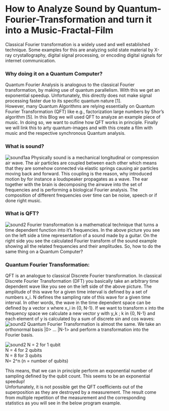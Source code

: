 # How to Analyze Sound by Quantum-Fourier-Transformation and turn it into a Music-Fractal-Film
Classical Fourier transformation is a widely used and well established technique. Some examples for this are analyzing solid state material by X-ray crystallography, digital signal processing, or encoding digital signals for internet communication.

### Why doing it on a Quantum Computer?

Quantum Fourier Analysis is analogous to the classical Fourier transformation, by making use of quantum parallelism. With this we get an exponential speedup. Unfortunately, this directly does not make signal processing faster due to its specific quantum nature [1].  
However, many Quantum Algorithms are relying essentially on Quantum Fourier Transformation (QFT) like e.g., factorization large numbers by Shor’s algorithm [5].
In this Blog we will used QFT to analyze an example piece of music. In doing so, 
we want to outline how QFT works in principle. Finally we will link this to arty quantum-images and with this create a film with music and the respective synchronous Quantum analysis.

### What is sound?
<img src="https://github.com/TMuehge/Quantum-Fourier-Transformation/blob/main/artwork/sound1aa.png?raw=true" alt="sound1aa" title="sound1aa">
Physically sound is a mechanical longitudinal or compression air wave. The air particles are coupled between each other which means that they are somehow connected via elastic springs causing air particles moving back and forward. This coupling is the reason, why introduced motion by for instance a loudspeaker propagates as a wave. The ear together with the brain is decomposing the airwave into the set of frequencies and is performing a biological Fourier analysis. The composition of different frequencies over time can be noise, speech or if done right music.

### What is QFT?
<img src="https://github.com/TMuehge/Quantum-Fourier-Transformation/blob/main/artwork/sound2.png?raw=true" alt="sound2" title="sound2">
Fourier transformation is a mathematical technique that turns a time dependent function into it’s frequencies. 
In the above picture you see on the left side a time representation of a sound made by a guitar. On the right side you see the calculated Fourier transform of the sound example showing all the related frequencies and their amplitudes.
So, how to do the same thing on a Quantum Computer?

### Quantum Fourier Transformation:
QFT is an analogue to classical Discrete Fourier transformation. In classical Discrete Fourier Transformation (DFT) you basically take an arbitrary time dependent wave like you see on the left side of the above picture. The amplitude of this wave for a given time interval is defined by a set of numbers x_i. N defines the sampling rate of this wave for a given time interval.
In other words, the wave in the time dependent space can be defined by a vector x where x_i in {0, N-1}. 
If we want to transform x into the frequency space we calculate a new vector y with y_k ; k in {0, N-1} and each element of y is calculated by a sum of discrete sin and cos waves:
<img src="https://github.com/TMuehge/Quantum-Fourier-Transformation/blob/main/artwork/dft.png?raw=true" alt="sound2" title="sound2">
Quantum Fourier Transformation is almost the same. We take an orthonormal basis |0> … |N-1> and perform a transformation into the Fourier basis. 

<img src="https://github.com/TMuehge/Quantum-Fourier-Transformation/blob/main/artwork/qft.png?raw=true" alt="sound2" title="sound2">
N = 2 for 1 qubit <br />
N = 4 for 2 qubits <br />
N = 8 for 3 qubits <br />
N= 2^n (n = number of qubits) <br />

This means, that we can in principle perform an exponential number of sampling defined by the qubit count. This seems to be an exponential speedup! <br />
Unfortunately, it is not possible get the QFT coefficients out of the superposition as they are destroyed by a measurement.
The result come from multiple repetition of the measurement and the corresponding statistics as you will see in the below program example.



